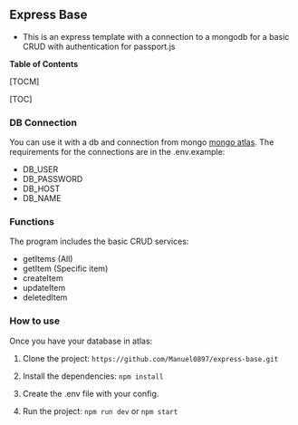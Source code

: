 ## Express Base

- This is an express template with a connection to a mongodb for a basic CRUD with authentication for passport.js

**Table of Contents**

[TOCM]

[TOC]

### DB Connection

You can use it with a db and connection from mongo [mongo atlas](http:/https://www.mongodb.com/cloud/atlas/ "mongo atlas").
The requirements for the connections are in the .env.example:
- DB_USER
- DB_PASSWORD
- DB_HOST
- DB_NAME

### Functions

The program includes the basic CRUD services:
- getItems (All)
- getItem (Specific item)
- createItem
- updateItem
- deletedItem

### How to use
Once you have your database in atlas:

1. Clone the project:
	`https://github.com/Manuel0897/express-base.git`
	
2. Install the dependencies:
	`npm install`
	
3. Create the .env file with your config.
4. Run the project:
	`npm run dev` or `npm start`
